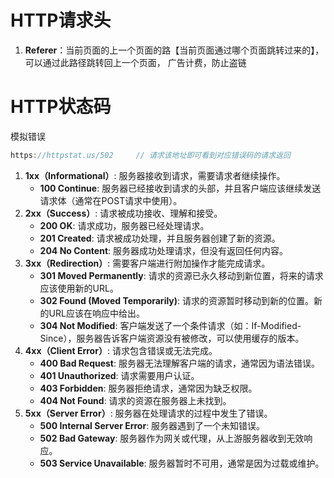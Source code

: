 # HTTP请求头

1. **Referer**：当前页面的上一个页面的路【当前页面通过哪个页面跳转过来的】，可以通过此路径跳转回上一个页面， 广告计费，防止盗链



# HTTP状态码

模拟错误

```typescript
https://httpstat.us/502     // 请求该地址即可看到对应错误码的请求返回
```

1. **1xx（Informational）**: 服务器接收到请求，需要请求者继续操作。
   - **100 Continue**: 服务器已经接收到请求的头部，并且客户端应该继续发送请求体（通常在POST请求中使用）。
2. **2xx（Success）**: 请求被成功接收、理解和接受。
   - **200 OK**: 请求成功，服务器已经处理请求。
   - **201 Created**: 请求被成功处理，并且服务器创建了新的资源。
   - **204 No Content**: 服务器成功处理请求，但没有返回任何内容。
3. **3xx（Redirection）**: 需要客户端进行附加操作才能完成请求。
   - **301 Moved Permanently**: 请求的资源已永久移动到新位置，将来的请求应该使用新的URL。
   - **302 Found (Moved Temporarily)**: 请求的资源暂时移动到新的位置。新的URL应该在响应中给出。
   - **304 Not Modified**: 客户端发送了一个条件请求（如：If-Modified-Since），服务器告诉客户端资源没有被修改，可以使用缓存的版本。
4. **4xx（Client Error）**: 请求包含错误或无法完成。
   - **400 Bad Request**: 服务器无法理解客户端的请求，通常因为语法错误。
   - **401 Unauthorized**: 请求需要用户认证。
   - **403 Forbidden**: 服务器拒绝请求，通常因为缺乏权限。
   - **404 Not Found**: 请求的资源在服务器上未找到。
5. **5xx（Server Error）**: 服务器在处理请求的过程中发生了错误。
   - **500 Internal Server Error**: 服务器遇到了一个未知错误。
   - **502 Bad Gateway**: 服务器作为网关或代理，从上游服务器收到无效响应。
   - **503 Service Unavailable**: 服务器暂时不可用，通常是因为过载或维护。